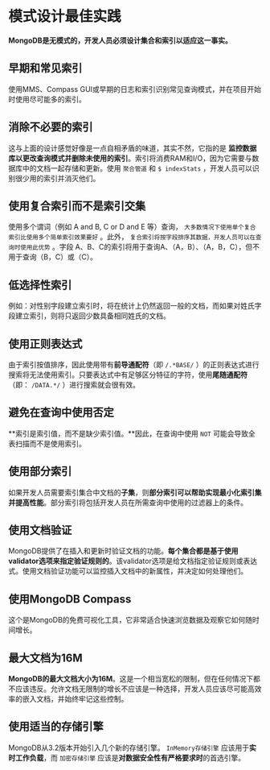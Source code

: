 # 模式设计最佳实践

**MongoDB是无模式的，开发人员必须设计集合和索引以适应这一事实。**

## 早期和常见索引

使用MMS、Compass GUI或早期的日志和索引识别常见查询模式，并在项目开始时使用尽可能多的索引。

## 消除不必要的索引

这与上面的设计感觉好像是一点自相矛盾的味道，其实不然，它指的是 **监控数据库以更改查询模式并删除未使用的索引**。索引将消费RAM和I/O，因为它需要与数据库中的文档一起存储和更新。使用 `聚合管道` 和 `$ indexStats` ，开发人员可以识别很少用的索引并消灭他们。

## 使用复合索引而不是索引交集

使用多个谓词（例如 A and B, C or D and E 等）查询， `大多数情况下使用单个复合索引比使用多个简单索引效果要好` 。此外， `复合索引将按字段排序其数据，开发人员可以在查询时使用此优势` 。字段 A、B、C的索引将用于查询A、（A，B）、（A，B，C），但不用于查询（B，C）或（C）。

## 低选择性索引

例如：对性别字段建立索引时，将在统计上仍然返回一般的文档，而如果对姓氏字段建立索引，则将只返回少数具备相同姓氏的文档。

## 使用正则表达式

由于索引按值排序，因此使用带有**前导通配符**（即 `/.*BASE/` ）的正则表达式进行搜索将无法使用索引。只要表达式中有足够区分特征的字符，使用**尾随通配符**（即： `/DATA.*/` ）进行搜索就会很有效。

## 避免在查询中使用否定

**索引是索引值，而不是缺少索引值。**因此，在查询中使用 `NOT` 可能会导致全表扫描而不是使用索引。

## 使用部分索引

如果开发人员需要索引集合中文档的**子集**，则**部分索引可以帮助实现最小化索引集并提高性能**。部分索引将包括开发人员在所需查询中使用的过滤器上的条件。

## 使用文档验证

MongoDB提供了在插入和更新时验证文档的功能。**每个集合都是基于使用validator选项来指定验证规则的**。该validator选项是给文档指定验证规则或表达式。使用文档验证功能可以监控插入文档中的新属性，并决定如何处理他们。

## 使用MongoDB Compass

这个是MongoDB的免费可视化工具，它非常适合快速浏览数据及观察它如何随时间增长。

## 最大文档为16M

**MongoDB的最大文档大小为16M**。这是一个相当宽松的限制，但在任何情况下都不应该违反。允许文档无限制的增长不应该是一种选择，开发人员应该尽可能高效率的嵌入文档，并始终牢记这些控制。

## 使用适当的存储引擎

MongoDB从3.2版本开始引入几个新的存储引擎。 `InMemory存储引擎` 应该用于**实时工作负载**，而 `加密存储引擎` 应该是**对数据安全性有严格要求时**的首选引擎。
